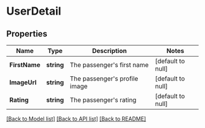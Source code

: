 # UserDetail

## Properties
Name | Type | Description | Notes
------------ | ------------- | ------------- | -------------
**FirstName** | **string** | The passenger&#39;s first name | [default to null]
**ImageUrl** | **string** | The passenger&#39;s profile image | [default to null]
**Rating** | **string** | The passenger&#39;s rating | [default to null]

[[Back to Model list]](../README.md#documentation-for-models) [[Back to API list]](../README.md#documentation-for-api-endpoints) [[Back to README]](../README.md)


